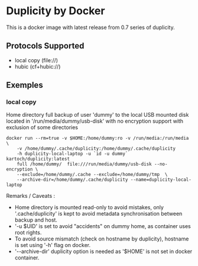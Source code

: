 # Duplicity by Docker

This is a docker image with latest release from 0.7 series of duplicity. 

## Protocols Supported

* local copy (file://)
* hubic (cf+hubic://)

## Exemples

### local copy

Home directory full backup of user 'dummy' to the local USB mounted disk 
located in '/run/media/dummy/usb-disk' with no encryption support with exclusion
of some directories

    docker run --rm=true -v $HOME:/home/dummy:ro -v /run/media:/run/media \
        -v /home/dummy/.cache/duplicity:/home/dummy/.cache/duplicity
        -h duplicity-local-laptop -u `id -u dummy`  kartoch/duplicity:latest 
        full /home/dummy/  file:///run/media/dummy/usb-disk --no-encryption \ 
        --exclude=/home/dummy/.cache --exclude=/home/dummy/tmp  \
        --archive-dir=/home/dummy/.cache/duplicity --name=duplicity-local-laptop

Remarks / Caveats :

* Home directory is mounted read-only to avoid mistakes, only '.cache/duplicity'
  is kept to avoid metadata synchronisation between backup and host.
* '-u $UID' is set to avoid "accidents" on dummy home, as container uses root rights.
* To avoid source mismatch (check on hostname by duplicity), hostname is set using '-h'
  flag on docker.
* '--archive-dir' duplicity option is needed as '$HOME' is not set in docker container. 
